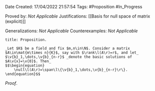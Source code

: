 <br />
<br />

Date Created: 17/04/2022 21:57:54
Tags: #Proposition #In_Progress

Proved by: _Not Applicable_
Justifications: [[Basis for null space of matrix (explicit)]]

Generalizations: _Not Applicable_
Counterexamples: _Not Applicable_

``` ad-Proposition
title: Proposition.

_Let $K$ be a field and fix $m,n\in\N$. Consider a matrix $A\in\mat{m\times n}{K}$, say with $\rank\l(A\r)=r$, and let_ $\v{b}_1,\dots,\v{b}_{n-r}$ _denote the basic solutions of $A\v{x}=\v{0}$. Then_
$$\begin{equation}
    \null\l(A\r)=\span\l\{\v{b}_1,\dots,\v{b}_{n-r}\r\}.
\end{equation}$$

```

_Proof_. 
